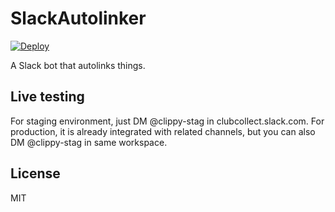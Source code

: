 # SlackAutolinker

[![Deploy](https://www.herokucdn.com/deploy/button.svg)](https://heroku.com/deploy)

A Slack bot that autolinks things.

## Live testing

For staging environment, just DM @clippy-stag in clubcollect.slack.com. 
For production, it is already integrated with related channels, but you can also DM @clippy-stag in same workspace. 

## License

MIT
